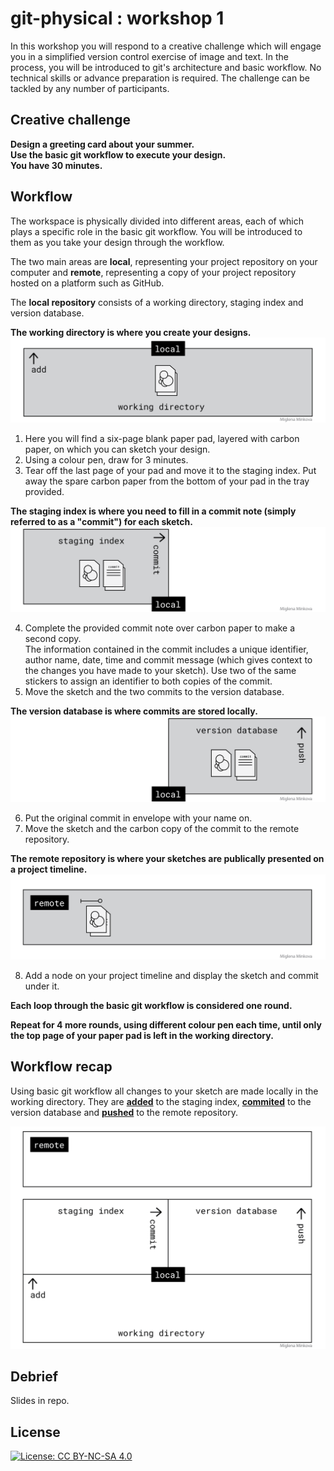 # git-physical : workshop 1
In this workshop you will respond to a creative challenge which will engage you in a simplified version control exercise of image and text. In the process, you will be introduced to git's architecture and basic workflow. No technical skills or advance preparation is required. The challenge can be tackled by any number of participants.

## Creative challenge 
**Design a greeting card about your summer.**  
**Use the basic git workflow to execute your design.**  
**You have 30 minutes.**

## Workflow

The workspace is physically divided into different areas, each of which plays a specific role in the basic git workflow. You will be introduced to them as you take your design through the workflow.

The two main areas are **local**, representing your project repository on your computer and **remote**, representing a copy of your project repository hosted on a platform such as GitHub.

The **local repository** consists of a working directory, staging index and version database. 

**The working directory is where you create your designs.**
![working-directory](https://github.com/MMinkova/git-physical/blob/master/Images/working-directory.png)
 
1. Here you will find a six-page blank paper pad, layered with carbon paper, on which you can sketch your design.
2. Using a colour pen, draw for 3 minutes.			
3. Tear off the last page of your pad and move it to the staging index. Put away the spare carbon paper from the bottom of your pad in the tray provided.
 
**The staging index is where you need to fill in a commit note (simply referred to as a "commit") for each sketch.** 
![staging-index](https://github.com/MMinkova/git-physical/blob/master/Images/staging-index.png)
 
4. Complete the provided commit note over carbon paper to make a second copy.  
The information contained in the commit includes a unique identifier, author name, date, time and commit message (which gives context to the changes you have made to your sketch). Use two of the same stickers to assign an identifier to both copies of the commit.
5. Move the sketch and the two commits to the version database.

**The version database is where commits are stored locally.**
![version-database](https://github.com/MMinkova/git-physical/blob/master/Images/version-database.png)

6. Put the original commit in envelope with your name on.
7. Move the sketch and the carbon copy of the commit to the remote repository.

**The remote repository is where your sketches are publically presented on a project timeline.**
![remote](https://github.com/MMinkova/git-physical/blob/master/Images/remote.png)

8. Add a node on your project timeline and display the sketch and commit under it.
 
**Each loop through the basic git workflow is considered one round.**  


**Repeat for 4 more rounds, using different colour pen each time, until only the top page of your paper pad is left in the working directory.**
  
## Workflow recap
Using basic git workflow all changes to your sketch are made locally in the working directory. They are **[added](https://git-scm.com/docs/git-add)** to the staging index, **[commited](https://git-scm.com/docs/git-commit)** to the version database and **[pushed](https://git-scm.com/docs/git-push)** to the remote repository.

![basic-git-workflow](https://github.com/MMinkova/git-physical/blob/master/Images/general-workflow.gif)

## Debrief
Slides in repo.

## License
[![License: CC BY-NC-SA 4.0](https://img.shields.io/badge/License-CC%20BY--NC--SA%204.0-lightgrey.svg)](https://creativecommons.org/licenses/by-nc-sa/4.0/)
